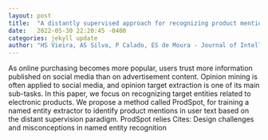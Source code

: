 ```yaml
---
layout: post
title:  "A distantly supervised approach for recognizing product mentions in user-generated content"
date:   2022-05-30 22:20:45 -0400
categories: jekyll update
author: "HS Vieira, AS Silva, P Calado, ES de Moura - Journal of Intelligent Information , 2022"
---
```

As online purchasing becomes more popular, users trust more information published on social media than on advertisement content. Opinion mining is often applied to social media, and opinion target extraction is one of its main sub-tasks. In this paper, we focus on recognizing target entities related to electronic products. We propose a method called ProdSpot, for training a named entity extractor to identify product mentions in user text based on the distant supervision paradigm. ProdSpot relies  Cites: Design challenges and misconceptions in named entity recognition
